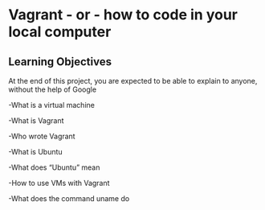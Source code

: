 # Vagrant - or - how to code in your local computer
## Learning Objectives
At the end of this project, you are expected to be able to explain to anyone, without the help of Google

-What is a virtual machine

-What is Vagrant

-Who wrote Vagrant

-What is Ubuntu

-What does “Ubuntu” mean

-How to use VMs with Vagrant

-What does the command uname do

